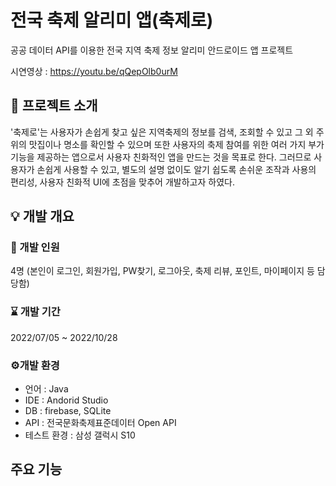 # 전국 축제 알리미 앱(축제로)
공공 데이터 API를 이용한 전국 지역 축제 정보 알리미 안드로이드 앱 프로젝트

시연영상 : https://youtu.be/qQepOlb0urM

## 📁 프로젝트 소개
'축제로'는 사용자가 손쉽게 찾고 싶은 지역축제의 정보를 검색, 조회할 수 있고 그 외 주위의 맛집이나 명소를 확인할 수 있으며 또한 사용자의 축제 참여를 위한 여러 가지 부가 기능을 제공하는 앱으로서 사용자 친화적인 앱을 만드는 것을 목표로 한다. 그러므로 사용자가 손쉽게 사용할 수 있고, 별도의 설명 없이도 알기 쉽도록 손쉬운 조작과 사용의 편리성, 사용자 친화적 UI에 초점을 맞추어 개발하고자 하였다.

## :bulb: 개발 개요
### :two_women_holding_hands: 개발 인원
4명
(본인이 로그인, 회원가입, PW찾기, 로그아웃, 축제 리뷰, 포인트, 마이페이지 등 담당함)

### :hourglass: 개발 기간
2022/07/05 ~ 2022/10/28

### ⚙️개발 환경
* 언어 : Java
* IDE : Andorid Studio
* DB : firebase, SQLite
* API : 전국문화축제표준데이터 Open API
* 테스트 환경 : 삼성 갤럭시 S10

## 주요 기능
